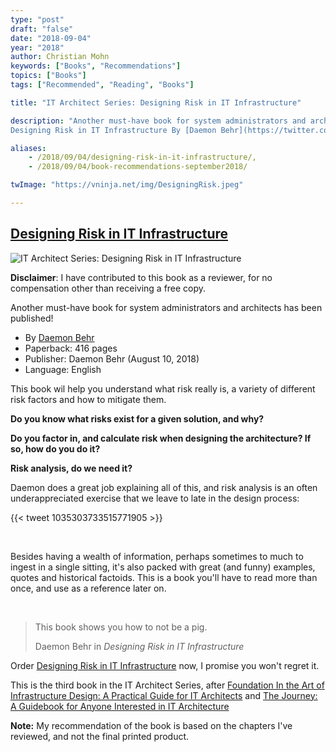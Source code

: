 ```yaml
---
type: "post"
draft: "false"
date: "2018-09-04"
year: "2018"
author: Christian Mohn
keywords: ["Books", "Recommendations"]
topics: ["Books"]
tags: ["Recommended", "Reading", "Books"]

title: "IT Architect Series: Designing Risk in IT Infrastructure"

description: "Another must-have book for system administrators and architects has been published!
Designing Risk in IT Infrastructure By [Daemon Behr](https://twitter.com/daemonbehr) This book wil help you understand what risk really is, a variety of different risk factors and how to mitigate them. Do you know what risks exist for a given solution, and why? "

aliases:
    - /2018/09/04/designing-risk-in-it-infrastructure/,
    - /2018/09/04/book-recommendations-september2018/

twImage: "https://vninja.net/img/DesigningRisk.jpeg"

---
```


## [Designing Risk in IT Infrastructure](http://www.lulu.com/shop/daemon-behr/it-architect-series-designing-risk-in-it-infrastructure/paperback/product-23755418.html)


![IT Architect Series: Designing Risk in IT Infrastructure](/img/DesigningRisk.jpeg#floatright)

<div class="alert alert-light" role="alert">
  <i class='fa fa-exclamation-circle'></i> <b>Disclaimer</b>: I have contributed to this book as a reviewer, for no compensation other than receiving a free copy.
</div>

Another must-have book for system administrators and architects has been published!

  * By [Daemon Behr](https://twitter.com/daemonbehr) 
  * Paperback: 416 pages
  * Publisher: Daemon Behr (August 10, 2018)
  * Language: English


This book wil help you understand what risk really is, a variety of different risk factors and how to mitigate them. <br/>

**Do you know what risks exist for a given solution, and why?**

**Do you factor in, and calculate risk when designing the architecture? If so, how do you do it?**

**Risk analysis, do we need it?**

Daemon does a great job explaining all of this, and risk analysis is an often underappreciated exercise that we leave to late in the design process:

{{< tweet 1035303733515771905 >}}

<br/>

Besides having a wealth of information, perhaps sometimes to much to ingest in a single sitting, it's also packed with great (and funny) examples, quotes and historical factoids. This is a book you'll have to read more than once, and use as a reference later on.

<br/>
<blockquote class="blockquote text-center">
  <p class="mb-0">This book shows you how to not be a pig.</p>
  <footer class="blockquote-footer">Daemon Behr in <cite title="Source Title">Designing Risk in IT Infrastructure</cite></footer>
</blockquote>

<p class="lead"><i class='fa fa-book'></i> Order <a href="http://www.lulu.com/shop/daemon-behr/it-architect-series-designing-risk-in-it-infrastructure/paperback/product-23755418.html">Designing Risk in IT Infrastructure</a> now, I promise you won't regret it.</p>

This is the third book in the IT Architect Series, after [Foundation In the Art of Infrastructure Design: A Practical Guide for IT Architects](http://www.lulu.com/shop/john-yani-arrasjid-vcdx-001-and-chris-mccain-vcdx-079-and-mark-gabryjelski-vcdx-023/it-architect-series-foundation-in-the-art-of-infrastructure-design-a-practical-guide-for-it-architects/ebook/product-23278130.html) and [The Journey: A Guidebook for Anyone Interested in IT Architecture](http://www.lulu.com/shop/melissa-palmer-vcdx-236/it-architect-series-the-journey-a-guidebook-for-anyone-interested-in-it-architecture/hardcover/product-23298646.html)


**Note:** My recommendation of the book is based on the chapters I've reviewed, and not the final printed product.
